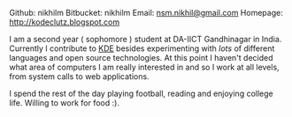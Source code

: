 Github: nikhilm
Bitbucket: nikhilm
Email: nsm.nikhil@gmail.com
Homepage: http://kodeclutz.blogspot.com

I am a second year ( sophomore ) student at DA-IICT Gandhinagar in India. Currently I contribute to [KDE](http://www.kde.org) besides experimenting with *lots* of different languages and open source technologies. At this point I haven't decided what area of computers I am really interested in and so I work at all levels, from system calls to web applications.

I spend the rest of the day playing football, reading and enjoying college life. Willing to work for food :).

